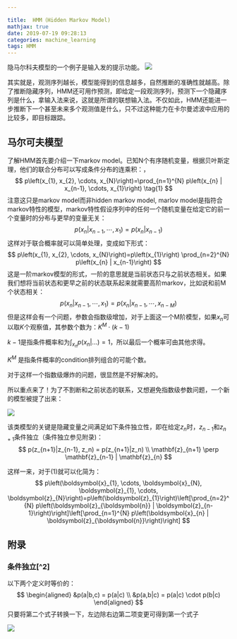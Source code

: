```yaml
---

title:  HMM（Hidden Markov Model)
mathjax: true
date: 2019-07-19 09:28:13
categories: machine_learning
tags: HMM
---
```


隐马尔科夫模型的一个例子是输入发的提示功能。
![](http://ww1.sinaimg.cn/mw690/6bf0a364ly1g54w8od3o3j20gw02gdfw.jpg)

其实就是，观测序列越长，模型能得到的信息越多，自然推断的准确性就越高。除了推断隐藏序列，HMM还可用作预测，即给定一段观测序列，预测下一个隐藏序列是什么，拿输入法来说，这就是所谓的联想输入法。不仅如此，HMM还能进一步推断下一个甚至未来多个观测值是什么，只不过这种能力在卡尔曼滤波中应用的比较多，即目标跟踪。



## 马尔可夫模型

了解HMM首先要介绍一下markov model。已知N个有序随机变量，根据贝叶斯定理，他们的联合分布可以写成条件分布的连乘积：，
$$
p\left(x_{1}, x_{2}, \cdots, x_{N}\right)=\prod_{n=1}^{N} p\left(x_{n} | x_{n-1}, \cdots, x_{1}\right)		\tag{1}
$$
注意这只是markov model而非hidden markov model, marlov model是指符合markov特性的模型，markov特性假设序列中的任何一个随机变量在给定它的前一个变量时的分布与更早的变量无关：
$$
p\left(x_{n} | x_{n-1}, \cdots, x_{1}\right)=p\left(x_{n} | x_{n-1}\right)
$$
这样对于联合概率就可以简单处理，变成如下形式：
$$
p\left(x_{1}, x_{2}, \cdots, x_{N}\right)=p\left(x_{1}\right) \prod_{n=2}^{N} p\left(x_{n} | x_{n-1}\right)
$$
这是一阶markov模型的形式，一阶的意思就是当前状态只与之前状态相关。如果我们想将当前状态和更早之前的状态联系起来就需要高阶markov，比如说和前M个状态相关：
$$
p\left(x_{n} | x_{n-1}, \cdots, x_{1}\right)=p\left(x_{n} | x_{n-1}, \cdots, x_{n-M}\right)
$$
但是这样会有一个问题，参数会指数级增加，对于上面这一个M阶模型，如果$x_n$可以取$K$个观察值，其参数个数为：$K^M\cdot(k-1)$

$k-1$是指条件概率和为$\int_{x_n} p(x_n |...) = 1$，所以最后一个概率可由其他求得。

$K^M$ 是指条件概率的condition排列组合的可能个数。

对于这样一个指数级爆炸的问题，很显然是不好解决的。

所以重点来了！为了不割断和之前状态的联系，又想避免指数级参数问题，一个新的模型被提了出来：

![](http://ww1.sinaimg.cn/large/6bf0a364ly1g54yi60wrvj20k0069t8y.jpg)

该类模型的关键是隐藏变量之间满足如下条件独立性，即在给定$z_n$时，$z_{n-1}$和$z_{n+1}$条件独立（条件独立参见附录)：
$$
p(z_{n+1}|z_{n-1}, z_n) = p(z_{n+1}|z_n) \\
\mathbf{z}_{n+1} \perp \mathbf{z}_{n-1} | \mathbf{z}_{n}
$$

这样一来，对于(1)就可以化简为：
$$
p\left(\boldsymbol{x}_{1}, \cdots, \boldsymbol{x}_{N}, \boldsymbol{z}_{1}, \cdots, \boldsymbol{z}_{N}\right)=p\left(\boldsymbol{z}_{1}\right)\left[\prod_{n=2}^{N} p\left(\boldsymbol{z}_{\boldsymbol{n}} | \boldsymbol{z}_{n-1}\right)\right]\left[\prod_{n=1}^{N} p\left(\boldsymbol{x}_{n} | \boldsymbol{z}_{\boldsymbol{n}}\right)\right]
$$

## 附录

### 条件独立[^2]

以下两个定义时等价的：
$$
\begin{aligned}
&p(a|b,c) = p(a|c) \\ 
&p(a,b|c) = p(a|c) \cdot p(b|c)
\end{aligned}
$$
只要将第二个式子转换一下，左边除右边第二项变更可得到第一个式子

![](http://ww1.sinaimg.cn/large/6bf0a364ly1g5501jzlsbj20m157gb29.jpg)